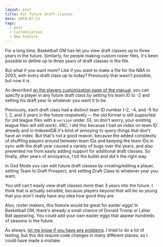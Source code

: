 ```yaml
---
layout: post
title: Far future draft classes
date: 2019-07-21
tags:
  - post
  - Customization
  - New Feature
---
```


For a long time, Basketball GM has let you view draft classes up to three years in the future. Similarly, for people making custom roster files, it's been possible to define up to three years of draft classes in the file.

But what if you want more? Like if you want to make a file for the NBA in 2003, with every draft class up to today? Previously that wasn't possible, but now it is.

<!--more-->

As described [on the players customization page of the manual](/basketball/manual/customization/players/), you can specify a player in any future draft class by setting his team ID to -2 and setting his draft year to whatever you want it to be.

Previously, each draft class had a distinct team ID number (-2, -4, and -5 for 1, 2, and 3 years in the future respetively -- the old format is still supported for old league files with a `version` under 33, so don't worry, your existing league files will still work). IIRC, I did this because I had an index on team ID already and in IndexedDB it's kind of annoying to query things that don't have an index. But that's not a good reason, because the added complexity of shuffling players around between team IDs and keeping the team IDs in sync with the draft year caused a variety of bugs over the years, and also prevented me from easily adding support for additional draft classes. So finally, after years of annoyance, I bit the bullet and did it the right way.

In God Mode you can edit future draft classes by creating/editing a player, setting Team to Draft Prospect, and setting Draft Class to whatever year you want.

You still can't easily view draft classes more than 3 years into the future. I think that is actually sensible, because players beyond that will be so young that you won't really have any idea how good they are.

Also, roster makers, this feature would be great for easter eggs! In Basketball GM, there's already a small chance of Donald Trump or LaVar Ball appearing. You could add your own easter eggs that appear hundreds of seasons in the future.

As always, [let me know if you have any problems](/contact/). I tried to do a lot of testing, but this did require code changes in many different places, so I could have made a mistake.
